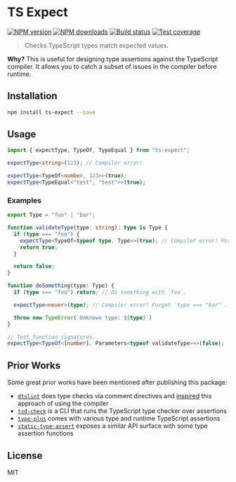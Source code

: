 # TS Expect

[![NPM version][npm-image]][npm-url]
[![NPM downloads][downloads-image]][downloads-url]
[![Build status][travis-image]][travis-url]
[![Test coverage][coveralls-image]][coveralls-url]

> Checks TypeScript types match expected values.

**Why?** This is useful for designing type assertions against the TypeScript compiler. It allows you to catch a subset of issues in the compiler before runtime.

## Installation

```sh
npm install ts-expect --save
```

## Usage

```ts
import { expectType, TypeOf, TypeEqual } from "ts-expect";

expectType<string>(123); // Compiler error!

expectType<TypeOf<number, 123>>(true);
expectType<TypeEqual<"test", "test">>(true);
```

### Examples

```ts
export Type = "foo" | "bar";

function validateType(type: string): type is Type {
  if (type === "foo") {
    expectType<TypeOf<typeof type, Type>>(true); // Compiler error! Forgot `type === "bar"`.
    return true;
  }

  return false;
}

function doSomething(type: Type) {
  if (type === "foo") return; // Do something with `foo`.

  expectType<never>(type); // Compiler error! Forgot `type === "bar"`.

  throw new TypeError(`Unknown type: ${type}`)
}

// Test function signatures.
expectType<TypeOf<[number], Parameters<typeof validateType>>>(false);
```

## Prior Works

Some great prior works have been mentioned after publishing this package:

- [`dtslint`](https://github.com/Microsoft/dtslint) does type checks via comment directives and [inspired](https://github.com/Microsoft/dtslint/issues/126) this approach of using the compiler
- [`tsd-check`](https://github.com/SamVerschueren/tsd-check/issues/10) is a CLI that runs the TypeScript type checker over assertions
- [`type-plus`](https://github.com/unional/type-plus) comes with various type and runtime TypeScript assertions
- [`static-type-assert`](https://github.com/ksxnodemodules/static-type-assert) exposes a similar API surface with some type assertion functions

## License

MIT

[npm-image]: https://img.shields.io/npm/v/ts-expect.svg?style=flat
[npm-url]: https://npmjs.org/package/ts-expect
[downloads-image]: https://img.shields.io/npm/dm/ts-expect.svg?style=flat
[downloads-url]: https://npmjs.org/package/ts-expect
[travis-image]: https://img.shields.io/travis/TypeStrong/ts-expect.svg?style=flat
[travis-url]: https://travis-ci.org/TypeStrong/ts-expect
[coveralls-image]: https://img.shields.io/coveralls/TypeStrong/ts-expect.svg?style=flat
[coveralls-url]: https://coveralls.io/r/TypeStrong/ts-expect?branch=master
